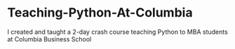 # Teaching-Python-At-Columbia
I created and taught a 2-day crash course teaching Python to MBA students at Columbia Business School
